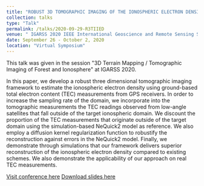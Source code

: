 ```yaml
---
title: "ROBUST 3D TOMOGRAPHIC IMAGING OF THE IONOSPHERIC ELECTRON DENSITY"
collection: talks
type: "Talk"
permalink: /talks/2020-09-29-R3TIIED
venue: " IGARSS 2020 IEEE International Geoscience and Remote Sensing Symposium (IGARSS)"
date: September 26 - October 2, 2020
location: "Virtual Symposium"
---
```


This talk was given in the session "3D Terrain Mapping / Tomographic Imaging of Forest and Ionosphere" at IGARSS 2020. 

In this paper, we develop a robust three dimensional tomographic imaging framework to estimate the ionospheric electron density using ground-based total electron content (TEC) measurements from GPS receivers. In order to increase the sampling rate of the domain, we incorporate into the tomographic measurements the TEC readings observed from low-angle satellites that fall outside of the target ionospheric domain. We discount the proportion of the TEC measurements that originate outside of the target domain using the simulation-based NeQuick2 model as reference. We also employ a diffusion kernel regularization function to robustify the reconstruction against errors in the NeQuick2 model. Finally, we demonstrate through simulations that our framework delivers superior reconstruction of the ionospheric electron density compared to existing schemes. We also demonstrate the applicability of our approach on real TEC measurements.

[Visit conference here](https://igarss2020.org/Registration.asp)
[Download slides here](https://xuxiaojian.github.io/files/igarss.pdf)
